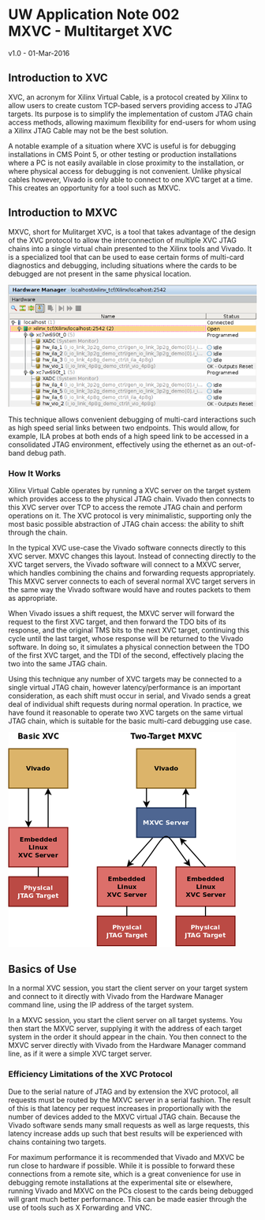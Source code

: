 # UW Application Note 002<br/>MXVC - Multitarget XVC

v1.0 - 01-Mar-2016

## Introduction to XVC

XVC, an acronym for Xilinx Virtual Cable, is a protocol created by Xilinx to
allow users to create custom TCP-based servers providing access to JTAG targets.
Its purpose is to simplify the implementation of custom JTAG chain access
methods, allowing maximum flexibility for end-users for whom using a Xilinx JTAG
Cable may not be the best solution.

A notable example of a situation where XVC is useful is for debugging
installations in CMS Point 5, or other testing or production installations where
a PC is not easily available in close proximity to the installation, or where
physical access for debugging is not convenient.  Unlike physical cables
however, Vivado is only able to connect to one XVC target at a time.  This
creates an opportunity for a tool such as MXVC.

## Introduction to MXVC

MXVC, short for Mulitarget XVC, is a tool that takes advantage of the design of
the XVC protocol to allow the interconnection of multiple XVC JTAG chains into a
single virtual chain presented to the Xilinx tools and Vivado.  It is a
specialized tool that can be used to ease certain forms of multi-card
diagnostics and debugging, including situations where the cards to be debugged
are not present in the same physical location.

![MXVC Chain Displayed in Vivado](.docsrc/vivado.png)

This technique allows convenient debugging of multi-card interactions such as
high speed serial links between two endpoints.  This would allow, for example,
ILA probes at both ends of a high speed link to be accessed in a consolidated
JTAG environment, effectively using the ethernet as an out-of-band debug path.

### How It Works

Xilinx Virtual Cable operates by running a XVC server on the target system which
provides access to the physical JTAG chain.  Vivado then connects to this XVC
server over TCP to access the remote JTAG chain and perform operations on it.
The XVC protocol is very minimalistic, supporting only the most basic possible
abstraction of JTAG chain access: the ability to shift through the chain.

In the typical XVC use-case the Vivado software connects directly to this XVC
server.  MXVC changes this layout.  Instead of connecting directly to the XVC
target servers, the Vivado software will connect to a MXVC server, which handles
combining the chains and forwarding requests appropriately.  This MXVC server
connects to each of several normal XVC target servers in the same way the Vivado
software would have and routes packets to them as appropriate.

When Vivado issues a shift request, the MXVC server will forward the request to
the first XVC target, and then forward the TDO bits of its response, and the
original TMS bits to the next XVC target, continuing this cycle until the last
target, whose response will be returned to the Vivado software.  In doing so, it
simulates a physical connection between the TDO of the first XVC target, and the
TDI of the second, effectively placing the two into the same JTAG chain.

Using this technique any number of XVC targets may be connected to a single
virtual JTAG chain, however latency/performance is an important consideration,
as each shift must occur in serial, and Vivado sends a great deal of individual
shift requests during normal operation.  In practice, we have found it
reasonable to operate two XVC targets on the same virtual JTAG chain, which is
suitable for the basic multi-card debugging use case.

![XVC vs MXVC JTAG data flow paths](.docsrc/xvc-vs-mxvc.png)

## Basics of Use

In a normal XVC session, you start the client server on your target system and
connect to it directly with Vivado from the Hardware Manager command line, using
the IP address of the target system.

In a MXVC session, you start the client server on all target systems.  You then
start the MXVC server, supplying it with the address of each target system in
the order it should appear in the chain.  You then connect to the MXVC server
directly with Vivado from the Hardware Manager command line, as if it were a
simple XVC target server.

### Efficiency Limitations of the XVC Protocol

Due to the serial nature of JTAG and by extension the XVC protocol, all requests
must be routed by the MXVC server in a serial fashion.  The result of this is
that latency per request increases in proportionally with the number of devices
added to the MXVC virtual JTAG chain.  Because the Vivado software sends many
small requests as well as large requests, this latency increase adds up such
that best results will be experienced with chains containing two targets.

For maximum performance it is recommended that Vivado and MXVC be run close to
hardware if possible.  While it is possible to forward these connections from a
remote site, which is a great convenience for use in debugging remote
installations at the experimental site or elsewhere, running Vivado and MXVC on
the PCs closest to the cards being debugged will grant much better performance.
This can be made easier through the use of tools such as X Forwarding and VNC.
